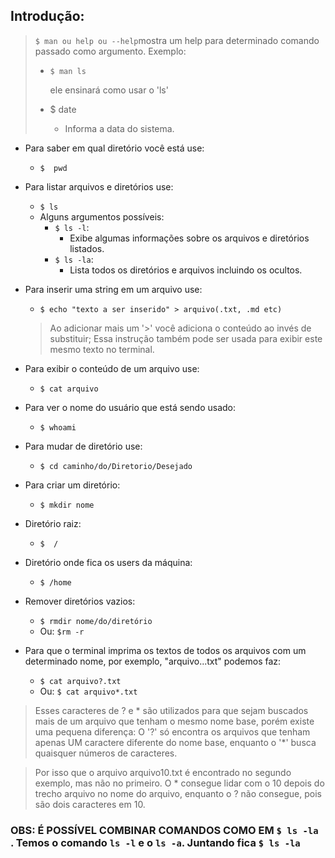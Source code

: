 ## Introdução: 
> `$ man ou help ou --help`mostra um help para determinado comando passado como argumento.
> Exemplo:
>
>  - `$ man ls` 
>
>    ele ensinará como usar o 'ls'
>
> - $ date
>
>   - Informa a data do sistema.

- Para saber em qual diretório você está use:
	+  `$  pwd`
	
- Para listar arquivos e diretórios use:
	+ `$ ls`
	+ Alguns argumentos possíveis:
		* `$ ls -l`:
			- Exibe algumas informações sobre os arquivos e diretórios listados.
		* `$ ls -la`:
			- Lista todos os diretórios e arquivos incluindo os ocultos.

- Para inserir uma string em um arquivo use:
	+ `$ echo "texto a ser inserido" > arquivo(.txt, .md etc) `
	> Ao adicionar mais um '>' você adiciona o conteúdo ao invés de substituir;
	> Essa instrução também pode ser usada para exibir este mesmo texto no terminal.
	
- Para exibir o conteúdo de um arquivo use:
	+ `$ cat arquivo`
	
- Para ver o nome do usuário que está sendo usado:
	+ `$ whoami`

- Para mudar de diretório use: 
	+ `$ cd caminho/do/Diretorio/Desejado`

- Para criar um diretório:
	+ `$ mkdir nome`

- Diretório raiz: 
	+ `$  / `  

- Diretório onde fica os users da máquina:
	+ `$ /home `

- Remover diretórios vazios:
	+ `$ rmdir nome/do/diretório`
	+ Ou: `$rm -r `

- Para que o terminal imprima os textos de todos os arquivos com um determinado nome, por exemplo, "arquivo...txt" podemos faz:
	+ `$ cat arquivo?.txt` 
	+ Ou: `$ cat arquivo*.txt`
>Esses caracteres de ? e * são utilizados para que sejam buscados mais de um arquivo  que tenham o mesmo nome base, porém existe uma pequena diferença: O '?' só encontra os arquivos que tenham apenas UM caractere diferente do nome base, enquanto o '*' busca quaisquer números de caracteres.

> Por isso que o arquivo arquivo10.txt é encontrado no segundo exemplo, mas não no primeiro. O * consegue lidar com o 10 depois do trecho arquivo no nome do arquivo, enquanto o ? não consegue, pois são dois caracteres em 10.


### OBS: É POSSÍVEL COMBINAR COMANDOS COMO EM ```$ ls -la ```. Temos o comando ```ls -l``` e o ```ls -a```. Juntando fica ```$ ls -la ```
